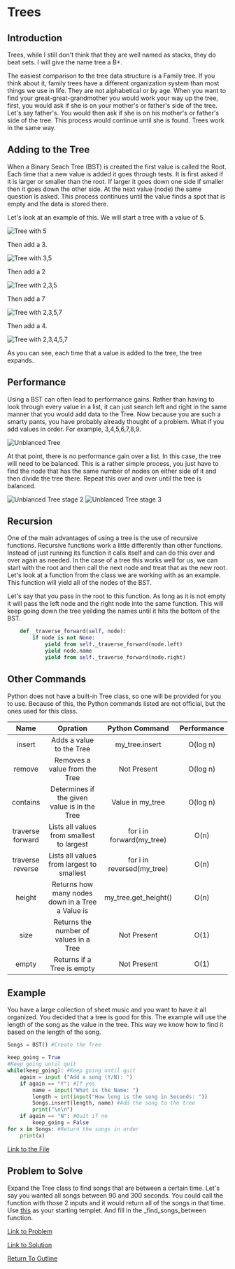 # Trees

##  Introduction

Trees, while I still don't think that they are well named as stacks, they do beat sets. I will give the name tree a B+. 

The easiest comparison to the tree data structure is a Family tree. If you think about it, family trees have a different organization system than most things we use in life. They are not alphabetical or by age. When you want to find your great-great-grandmother you would work your way up the tree, first, you would ask if she is on your mother's or father's side of the tree. Let's say father's. You would then ask if she is on his mother's or father's side of the tree. This process would continue until she is found. Trees work in the same way.

## Adding to the Tree

When a Binary Seach Tree (BST) is created the first value is called the Root. Each time that a new value is added it goes through tests. It is first asked if it is larger or smaller than the root. If larger it goes down one side if smaller then it goes down the other side. At the next value (node) the same question is asked. This process continues until the value finds a spot that is empty and the data is stored there. 

Let's look at an example of this. We will start a tree with a value of 5.

![Tree with 5](./tree%20files/Photo1.png)

Then add a 3.

![Tree with 3,5](./tree%20files/Photo2.png)

Then add a 2

![Tree with 2,3,5](./tree%20files/Photo3.png)

Then add a 7

![Tree with 2,3,5,7](./tree%20files/Photo4.png)

Then add a 4.

![Tree with 2,3,4,5,7](./tree%20files/Photo5.png)

As you can see, each time that a value is added to the tree, the tree expands. 

## Performance

Using a BST can often lead to performance gains. Rather than having to look through every value in a list, it can just search left and right in the same manner that you would add data to the Tree. Now because you are such a smarty pants, you have probably already thought of a problem. What if you add values in order. For example, 3,4,5,6,7,8,9.

![Unblanced Tree](./tree%20files/Photo6.png)

At that point, there is no performance gain over a list. In this case, the tree will need to be balanced. This is a rather simple process, you just have to find the node that has the same number of nodes on either side of it and then divide the tree there. Repeat this over and over until the tree is balanced. 

![Unblanced Tree stage 2](./tree%20files/Photo7.png)
![Unblanced Tree stage 3](./tree%20files/Photo8.png)



## Recursion

One of the main advantages of using a tree is the use of recursive functions. Recursive functions work a little differently than other functions. Instead of just running its function it calls itself and can do this over and over again as needed. In the case of a tree this works well for us, we can start with the root and then call the next node and treat that as the new root. Let's look at a function from the class we are working with as an example.  This function will yield all of the nodes of the BST. 

Let's say that you pass in the root to this function. As long as it is not empty it will pass the left node and the right node into the same function. This will keep going down the tree yeilding the names until it hits the bottom of the BST.

```python
    def _traverse_forward(self, node):
        if node is not None:
            yield from self._traverse_forward(node.left)
            yield node.name
            yield from self._traverse_forward(node.right)
```

## Other Commands

Python does not have a built-in Tree class, so one will be provided for you to use. Because of this, the Python commands listed are not official, but the ones used for this class.

|Name|Opration|Python Command|Performance|
|:---:|:---:|:---:|:---:|
|insert|Adds a value to the Tree|my_tree.insert|O(log n)|
|remove|Removes a value from the Tree|Not Present|O(log n)|
|contains| Determines if the given value is in the Tree|Value in my_tree|O(log n)|
|traverse forward|Lists all values from smallest to largest|for i in forward(my_tree)|O(n)|
|traverse reverse|Lists all values from largest to smallest |for i in reversed(my_tree)|O(n)|
|height|Returns how many nodes down in a Tree a Value is|my_tree.get_height()|O(n)|
|size|Returns the number of values in a Tree|Not Present|O(1)|
|empty|Returns if a Tree is empty|Not Present|O(1)|

## Example

You have a large collection of sheet music and you want to have it all organized. You decided that a tree is good for this. The example will use the length of the song as the value in the tree. This way we know how to find it based on the length of the song.

```python
Songs = BST() #Create the Tree

keep_going = True
#Keep going until quit
while(keep_going): #Keep going until quit
    again = input ("Add a song (Y/N): ")
    if again == "Y": #If yes
        name = input("What is the Name: ")
        length = int(input("How long is the song in Seconds: "))
        Songs.insert(length, name) #Add the song to the tree
        print("\n\n")
    if again == "N": #Quit if no
        keep_going = False
for x in Songs: #Return the songs in order
    print(x)
```

[Link to the File](./tree%20files/example.py)

## Problem to Solve

Expand the Tree class to find songs that are between a certain time. Let's say you wanted all songs between 90 and 300 seconds. You could call the function with those 2 inputs and it would return all of the songs in that time. Use [this](./tree%20files/Problem.py) as your starting templet. And fill in the _find_songs_between function.

[Link to Problem](./tree%20files/Problem.py)

[Link to Solution](./tree%20files/ProblemSolution.py)

[Return To Outline](./outline.md)